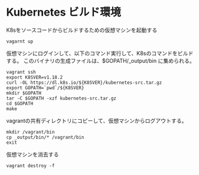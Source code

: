 # Kubernetes ビルド環境

K8sをソースコードからビルドするための仮想マシンを起動する

~~~
vagarnt up
~~~

仮想マシンにログインして、以下のコマンド実行して、K8sのコマンドをビルドする。
このバイナリの生成ファイルは、$GOPATH/_output/bin に集められる。


~~~
vagrant ssh
export K8SVER=v1.18.2
curl -OL https://dl.k8s.io/${K8SVER}/kubernetes-src.tar.gz
export GOPATH=`pwd`/${K8SVER}
mkdir $GOPATH
tar -C $GOPATH -xzf kubernetes-src.tar.gz
cd $GOPATH
make
~~~

vagrantの共有ディレクトリにコピーして、仮想マシンからログアウトする。

~~~
mkdir /vagrant/bin
cp _output/bin/* /vagrant/bin
exit
~~~

仮想マシンを消去する

~~~
vagrant destroy -f
~~~

